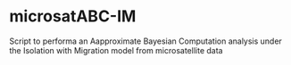 # microsatABC-IM
Script to performa an Aapproximate Bayesian Computation analysis under the Isolation with Migration model from microsatellite data






